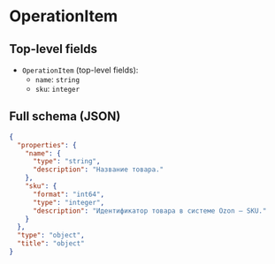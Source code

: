# OperationItem

## Top-level fields
- `OperationItem` (top-level fields):
  - `name`: `string`
  - `sku`: `integer`

## Full schema (JSON)
```json
{
  "properties": {
    "name": {
      "type": "string",
      "description": "Название товара."
    },
    "sku": {
      "format": "int64",
      "type": "integer",
      "description": "Идентификатор товара в системе Ozon — SKU."
    }
  },
  "type": "object",
  "title": "object"
}
```
